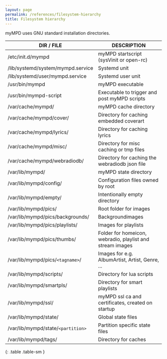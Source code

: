 ```yaml
---
layout: page
permalink: /references/filesystem-hierarchy
title: Filesystem hierarchy
---
```


myMPD uses GNU standard installation directories.

| DIR / FILE | DESCRIPTION |
| ---------- | ----------- |
| /etc/init.d/mympd | myMPD startscript (sysVinit or open-rc) |
| /lib/systemd/system/mympd.service | Systemd unit |
| /lib/systemd/user/mympd.service | Systemd user unit |
| /usr/bin/mympd | myMPD executable |
| /usr/bin/mympd-script | Executable to trigger and post myMPD scripts |
| /var/cache/mympd/ | myMPD cache directory |
| /var/cache/mympd/cover/ | Directory for caching embedded coverart |
| /var/cache/mympd/lyrics/ | Directory for caching lyrics |
| /var/cache/mympd/misc/ | Directory for misc caching or tmp files |
| /var/cache/mympd/webradiodb/ | Directory for caching the webradiodb json file |
| /var/lib/mympd/ | myMPD state directory |
| /var/lib/mympd/config/ | Configuration files owned by root |
| /var/lib/mympd/empty/ | Intentionally empty directory |
| /var/lib/mympd/pics/ | Root folder for images |
| /var/lib/mympd/pics/backgrounds/ | Backgroundimages |
| /var/lib/mympd/pics/playlists/ | Images for playlists |
| /var/lib/mympd/pics/thumbs/ | Folder for homeicon, webradio, playlist and stream images |
| /var/lib/mympd/pics/`<tagname>`/ | Images for <tagname> e.g. AlbumArtist, Artist, Genre, ... |
| /var/lib/mympd/scripts/ | Directory for lua scripts |
| /var/lib/mympd/smartpls/ | Directory for smart playlists |
| /var/lib/mympd/ssl/ | myMPD ssl ca and certificates, created on startup |
| /var/lib/mympd/state/ | Global state files |
| /var/lib/mympd/state/`<partition>` | Partition specific state files |
| /var/lib/mympd/tags/ | Directory for caches |
{: .table .table-sm }
